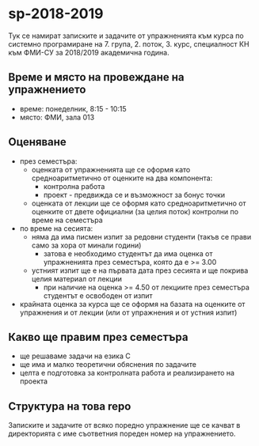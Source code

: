 # sp-2018-2019
Тук се намират записките и задачите от упражненията към курса по системно програмиране на 7. група, 2. поток, 3. курс, специалност КН към ФМИ-СУ за 2018/2019 академична година.

## Време и място на провеждане на упражнението
* време: понеделник, 8:15 - 10:15
* място: ФМИ, зала 013

## Оценяване
* през семестъра:
  * оценката от упражненията ще се оформя като средноаритметично от оценките на два компонента:
    * контролна работа
    * проект - предвижда се и възможност за бонус точки
  * оценката от лекции ще се оформя като средноаритметично от оценките от двете официални (за целия поток) контролни по време на семестъра
* по време на сесията:
  * няма да има писмен изпит за редовни студенти (такъв се прави само за хора от минали години)
    * затова е необходимо студентът да има оценка от упражненията през семестъра, която да е >= 3.00
  * устният изпит ще е на първата дата през сесията и ще покрива целия материал от лекции
    * при наличие на оценка >= 4.50 от лекциите през семестъра студентът е освободен от изпит
* крайната оценка за курса ще се оформя на базата на оценките от упражнения и от лекции (или от упражнения и от устния изпит)

## Какво ще правим през семестъра
* ще решаваме задачи на езика C
* ще има и малко теоретични обяснения по задачите
* целта е подготовка за контролната работа и реализирането на проекта

## Структура на това repo
Записките и задачите от всяко поредно упражнение ще се качват в директорията с име съответния пореден номер на упражнението.

